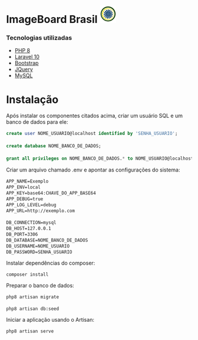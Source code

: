 ImageBoard Brasil ![logo]
======

### Tecnologias utilizadas
+ [PHP 8](https://www.php.net/)
+ [Laravel 10](https://laravel.com/)
+ [Bootstrap](https://getbootstrap.com/)
+ [JQuery](https://jquery.com/)
+ [MySQL](https://www.mysql.com/)

Instalação
=====

Após instalar os componentes citados acima, criar um usuário SQL e um banco de dados para ele:

```SQL
create user NOME_USUARIO@localhost identified by 'SENHA_USUARIO';

create database NOME_BANCO_DE_DADOS;

grant all privileges on NOME_BANCO_DE_DADOS.* to NOME_USUARIO@localhost with grant option;
```

Criar um arquivo chamado .env e apontar as configurações do sistema:

```
APP_NAME=Exemplo
APP_ENV=local
APP_KEY=base64:CHAVE_DO_APP_BASE64
APP_DEBUG=true
APP_LOG_LEVEL=debug
APP_URL=http://exemplo.com

DB_CONNECTION=mysql
DB_HOST=127.0.0.1
DB_PORT=3306
DB_DATABASE=NOME_BANCO_DE_DADOS
DB_USERNAME=NOME_USUARIO
DB_PASSWORD=SENHA_USUARIO
```

Instalar dependências do composer:

```
composer install
```

Preparar o banco de dados:

```
php8 artisan migrate

php8 artisan db:seed
```

Iniciar a aplicação usando o Artisan:


```
php8 artisan serve
```

[logo]: /icon-ibbr.png "Icon"